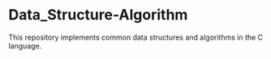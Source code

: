 # Data_Structure-Algorithm
This repository implements common data structures and algorithms in the C language.

